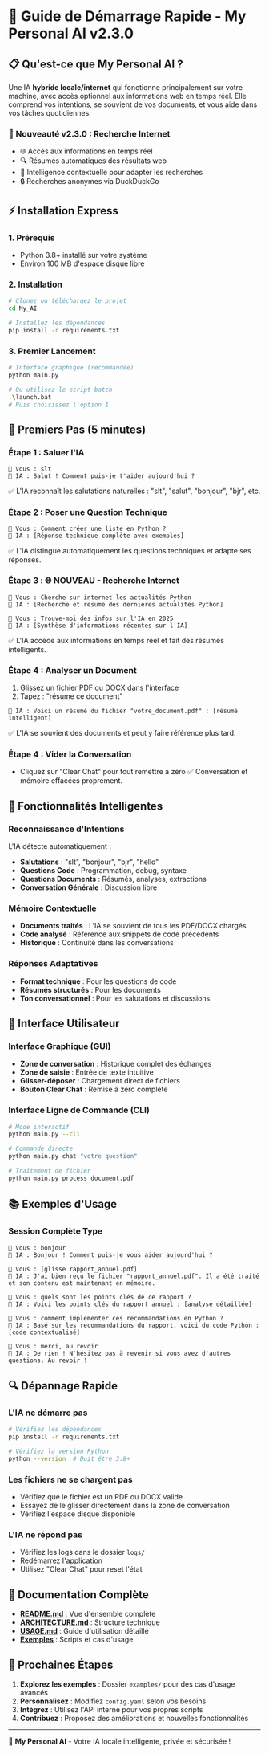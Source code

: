 # 🚀 Guide de Démarrage Rapide - My Personal AI v2.3.0

## 📋 Qu'est-ce que My Personal AI ?

Une IA **hybride locale/internet** qui fonctionne principalement sur votre machine, avec accès optionnel aux informations web en temps réel. Elle comprend vos intentions, se souvient de vos documents, et vous aide dans vos tâches quotidiennes.

### 🌟 Nouveauté v2.3.0 : Recherche Internet
- 🌐 Accès aux informations en temps réel
- 🔍 Résumés automatiques des résultats web
- 🤖 Intelligence contextuelle pour adapter les recherches
- 🔒 Recherches anonymes via DuckDuckGo

## ⚡ Installation Express

### 1. Prérequis
- Python 3.8+ installé sur votre système
- Environ 100 MB d'espace disque libre

### 2. Installation
```bash
# Clonez ou téléchargez le projet
cd My_AI

# Installez les dépendances
pip install -r requirements.txt
```

### 3. Premier Lancement
```bash
# Interface graphique (recommandée)
python main.py

# Ou utilisez le script batch
.\launch.bat
# Puis choisissez l'option 1
```

## 🎯 Premiers Pas (5 minutes)

### Étape 1 : Saluer l'IA
```
🤖 Vous : slt
🤖 IA : Salut ! Comment puis-je t'aider aujourd'hui ?
```
✅ L'IA reconnaît les salutations naturelles : "slt", "salut", "bonjour", "bjr", etc.

### Étape 2 : Poser une Question Technique
```
🤖 Vous : Comment créer une liste en Python ?
🤖 IA : [Réponse technique complète avec exemples]
```
✅ L'IA distingue automatiquement les questions techniques et adapte ses réponses.

### Étape 3 : 🌐 NOUVEAU - Recherche Internet
```
🤖 Vous : Cherche sur internet les actualités Python
🤖 IA : [Recherche et résumé des dernières actualités Python]

🤖 Vous : Trouve-moi des infos sur l'IA en 2025
🤖 IA : [Synthèse d'informations récentes sur l'IA]
```
✅ L'IA accède aux informations en temps réel et fait des résumés intelligents.

### Étape 4 : Analyser un Document
1. Glissez un fichier PDF ou DOCX dans l'interface
2. Tapez : "résume ce document"
```
🤖 IA : Voici un résumé du fichier "votre_document.pdf" : [résumé intelligent]
```
✅ L'IA se souvient des documents et peut y faire référence plus tard.

### Étape 4 : Vider la Conversation
- Cliquez sur "Clear Chat" pour tout remettre à zéro
✅ Conversation et mémoire effacées proprement.

## 🧠 Fonctionnalités Intelligentes

### Reconnaissance d'Intentions
L'IA détecte automatiquement :
- **Salutations** : "slt", "bonjour", "bjr", "hello"
- **Questions Code** : Programmation, debug, syntaxe
- **Questions Documents** : Résumés, analyses, extractions
- **Conversation Générale** : Discussion libre

### Mémoire Contextuelle
- **Documents traités** : L'IA se souvient de tous les PDF/DOCX chargés
- **Code analysé** : Référence aux snippets de code précédents
- **Historique** : Continuité dans les conversations

### Réponses Adaptatives
- **Format technique** : Pour les questions de code
- **Résumés structurés** : Pour les documents
- **Ton conversationnel** : Pour les salutations et discussions

## 🔧 Interface Utilisateur

### Interface Graphique (GUI)
- **Zone de conversation** : Historique complet des échanges
- **Zone de saisie** : Entrée de texte intuitive
- **Glisser-déposer** : Chargement direct de fichiers
- **Bouton Clear Chat** : Remise à zéro complète

### Interface Ligne de Commande (CLI)
```bash
# Mode interactif
python main.py --cli

# Commande directe
python main.py chat "votre question"

# Traitement de fichier
python main.py process document.pdf
```

## 📚 Exemples d'Usage

### Session Complète Type
```
🤖 Vous : bonjour
🤖 IA : Bonjour ! Comment puis-je vous aider aujourd'hui ?

🤖 Vous : [glisse rapport_annuel.pdf]
🤖 IA : J'ai bien reçu le fichier "rapport_annuel.pdf". Il a été traité et son contenu est maintenant en mémoire.

🤖 Vous : quels sont les points clés de ce rapport ?
🤖 IA : Voici les points clés du rapport annuel : [analyse détaillée]

🤖 Vous : comment implémenter ces recommandations en Python ?
🤖 IA : Basé sur les recommandations du rapport, voici du code Python : [code contextualisé]

🤖 Vous : merci, au revoir
🤖 IA : De rien ! N'hésitez pas à revenir si vous avez d'autres questions. Au revoir !
```

## 🔍 Dépannage Rapide

### L'IA ne démarre pas
```bash
# Vérifiez les dépendances
pip install -r requirements.txt

# Vérifiez la version Python
python --version  # Doit être 3.8+
```

### Les fichiers ne se chargent pas
- Vérifiez que le fichier est un PDF ou DOCX valide
- Essayez de le glisser directement dans la zone de conversation
- Vérifiez l'espace disque disponible

### L'IA ne répond pas
- Vérifiez les logs dans le dossier `logs/`
- Redémarrez l'application
- Utilisez "Clear Chat" pour reset l'état

## 📖 Documentation Complète

- **[README.md](../README.md)** : Vue d'ensemble complète
- **[ARCHITECTURE.md](ARCHITECTURE.md)** : Structure technique
- **[USAGE.md](USAGE.md)** : Guide d'utilisation détaillé
- **[Exemples](../examples/)** : Scripts et cas d'usage

## 🎯 Prochaines Étapes

1. **Explorez les exemples** : Dossier `examples/` pour des cas d'usage avancés
2. **Personnalisez** : Modifiez `config.yaml` selon vos besoins
3. **Intégrez** : Utilisez l'API interne pour vos propres scripts
4. **Contribuez** : Proposez des améliorations et nouvelles fonctionnalités

---
🤖 **My Personal AI** - Votre IA locale intelligente, privée et sécurisée !
